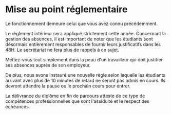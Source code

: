 # Mise au point réglementaire

Le fonctionnement demeure celui que vous avez connu précédemment.

Le règlement intérieur sera appliqué strictement cette année. Concernant la gestion des absences, il est important de noter que les étudiants sont désormais entièrement responsables de fournir leurs justificatifs dans les 48H. Le secrétariat ne fera plus de rappels à ce sujet.

Mettez-vous tout simplement dans la peau d'un travailleur qui doit justifier ses absences auprès de son employeur.

De plus, nous avons instauré une nouvelle règle selon laquelle les étudiants arrivant avec plus de 10 minutes de retard ne seront pas admis en cours. Ils devront attendre la pause ou le prochain cours pour entrer.

La délivrance du diplôme en fin de parcours atteste de ce type de compétences professionnelles que sont l'assiduité et le respect des échéances.
